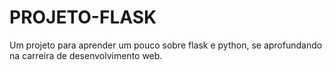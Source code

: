 # PROJETO-FLASK
 Um projeto para aprender um pouco sobre flask e python, se aprofundando na carreira de desenvolvimento web.
